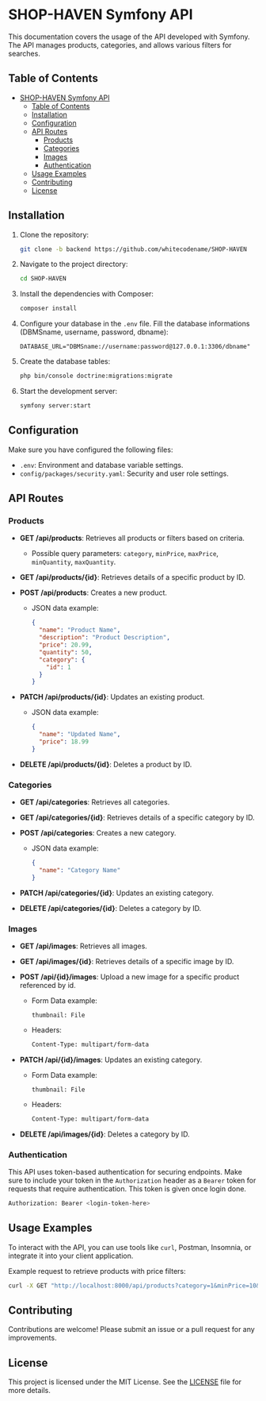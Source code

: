 # SHOP-HAVEN Symfony API

This documentation covers the usage of the API developed with Symfony. The API manages products, categories, and allows various filters for searches.

## Table of Contents

- [SHOP-HAVEN Symfony API](#shop-haven-symfony-api)
  - [Table of Contents](#table-of-contents)
  - [Installation](#installation)
  - [Configuration](#configuration)
  - [API Routes](#api-routes)
    - [Products](#products)
    - [Categories](#categories)
    - [Images](#images)
    - [Authentication](#authentication)
  - [Usage Examples](#usage-examples)
  - [Contributing](#contributing)
  - [License](#license)

## Installation


1. Clone the repository:

   ```bash
   git clone -b backend https://github.com/whitecodename/SHOP-HAVEN
   ```

2. Navigate to the project directory:

   ```bash
   cd SHOP-HAVEN
   ```

3. Install the dependencies with Composer:

   ```bash
   composer install
   ```

4. Configure your database in the `.env` file. Fill the database informations (DBMSname, username, password, dbname):

   ```dotenv
   DATABASE_URL="DBMSname://username:password@127.0.0.1:3306/dbname"
   ```

5. Create the database tables:

   ```bash
   php bin/console doctrine:migrations:migrate
   ```

6. Start the development server:

   ```bash
   symfony server:start
   ```

## Configuration

Make sure you have configured the following files:

- `.env`: Environment and database variable settings.
- `config/packages/security.yaml`: Security and user role settings.

## API Routes

### Products

- **GET /api/products**: Retrieves all products or filters based on criteria.
  - Possible query parameters: `category`, `minPrice`, `maxPrice`, `minQuantity`, `maxQuantity`.
  
- **GET /api/products/{id}**: Retrieves details of a specific product by ID.

- **POST /api/products**: Creates a new product.
  - JSON data example:
    ```json
    {
      "name": "Product Name",
      "description": "Product Description",
      "price": 20.99,
      "quantity": 50,
      "category": {
        "id": 1
      }
    }
    ```

- **PATCH /api/products/{id}**: Updates an existing product.
  - JSON data example:
    ```json
    {
      "name": "Updated Name",
      "price": 18.99
    }
    ```

- **DELETE /api/products/{id}**: Deletes a product by ID.

### Categories

- **GET /api/categories**: Retrieves all categories.

- **GET /api/categories/{id}**: Retrieves details of a specific category by ID.

- **POST /api/categories**: Creates a new category.
  - JSON data example:
    ```json
    {
      "name": "Category Name"
    }
    ```

- **PATCH /api/categories/{id}**: Updates an existing category.

- **DELETE /api/categories/{id}**: Deletes a category by ID.

### Images

- **GET /api/images**: Retrieves all images.

- **GET /api/images/{id}**: Retrieves details of a specific image by ID.

- **POST /api/{id}/images**: Upload a new image for a specific product referenced by id.
  - Form Data example:
    ```Form Data
    thumbnail: File
    ```
  - Headers:
    ```bash
    Content-Type: multipart/form-data
    ```

- **PATCH /api/{id}/images**: Updates an existing category.
  - Form Data example:
    ```Form Data
    thumbnail: File
    ```
  - Headers:
    ```bash
    Content-Type: multipart/form-data
    ```

- **DELETE /api/images/{id}**: Deletes a category by ID.

### Authentication

This API uses token-based authentication for securing endpoints. Make sure to include your token in the `Authorization` header as a `Bearer` token for requests that require authentication. This token is given once login done.

```bash
Authorization: Bearer <login-token-here>
```

## Usage Examples

To interact with the API, you can use tools like `curl`, Postman, Insomnia, or integrate it into your client application.

Example request to retrieve products with price filters:

```bash
curl -X GET "http://localhost:8000/api/products?category=1&minPrice=10&maxPrice=50" -H "accept: application/json"
```

## Contributing

Contributions are welcome! Please submit an issue or a pull request for any improvements.

## License

This project is licensed under the MIT License. See the [LICENSE](LICENSE) file for more details.